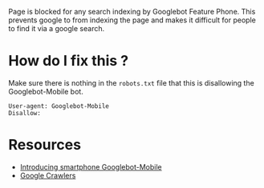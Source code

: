 Page is blocked for any search indexing by Googlebot Feature Phone. This prevents google to from indexing the page and makes it difficult for people to find it via a google search.

# How do I fix this ?

Make sure there is nothing in the ```robots.txt``` file that this is disallowing the Googlebot-Mobile bot.

```
User-agent: Googlebot-Mobile
Disallow:
```

# Resources

* [Introducing smartphone Googlebot-Mobile](https://googlewebmastercentral.blogspot.co.za/2011/12/introducing-smartphone-googlebot-mobile.html)
* [Google Crawlers](https://support.google.com/webmasters/answer/1061943?hl=en)
